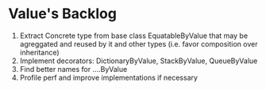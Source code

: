 # Value's Backlog

1. Extract Concrete type from base class EquatableByValue that may be agreggated and reused by it and other types (i.e. favor composition over inheritance)
1. Implement decorators: DictionaryByValue, StackByValue, QueueByValue 
1. Find better names for ....ByValue
1. Profile perf and improve implementations if necessary
